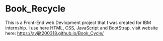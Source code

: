# Book_Recycle
This is a Front-End web Devlopment project that I was created for IBM internship.
I use here HTML, CSS, JavaScript and BootStrap.
visit website here:  https://avijit200318.github.io/Book_Cycle/
